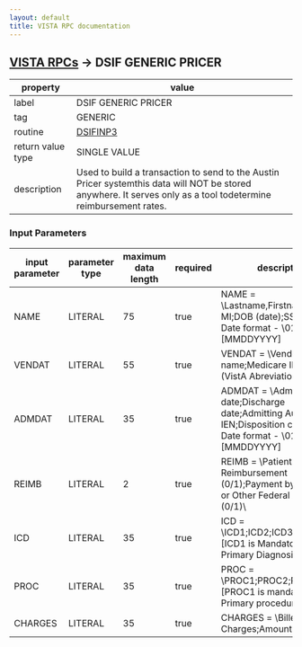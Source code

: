 ```yaml
---
layout: default
title: VISTA RPC documentation
---
```




## [VISTA RPCs](TableOfContent.md) &#8594; DSIF GENERIC PRICER 

 property | value 
--- | --- 
 label | DSIF GENERIC PRICER
 tag | GENERIC
 routine | [DSIFINP3](http://code.osehra.org/dox/Routine_DSIFINP3_source.html)
 return value type | SINGLE VALUE
 description | Used to build a transaction to send to the Austin Pricer systemthis data will NOT be stored anywhere. It serves only as a tool todetermine reimbursement rates.  

### Input Parameters

| input parameter | parameter type | maximum data length | required | description | 
| --- | --- | --- | --- | --- | 
| NAME | LITERAL | 75 | true | NAME = \Lastname,Firstname MI;DOB (date);SSN;SEX\     Date format - \01151966\ [MMDDYYYY] | 
| VENDAT | LITERAL | 55 | true | VENDAT = \Vendor name;Medicare ID;State (VistA Abreviation 2 Alpha)\ | 
| ADMDAT | LITERAL | 35 | true | ADMDAT = \Admission date;Discharge date;Admitting Authority IEN;Disposition code IEN\  Date format - \01151966\ [MMDDYYYY] | 
| REIMB | LITERAL | 2 | true | REIMB = \Patient Reimbursement (0/1);Payment by Medicare or Other Federal Agency (0/1)\ | 
| ICD | LITERAL | 35 | true | ICD = \ICD1;ICD2;ICD3:ICD4;ICD5\ [ICD1 is Mandatory - Primary Diagnosis] | 
| PROC | LITERAL | 35 | true | PROC = \PROC1;PROC2;PROC3\  [PROC1 is mandatory, Primary procedure] | 
| CHARGES | LITERAL | 35 | true | CHARGES = \Billed Charges;Amount Claimed\ | 